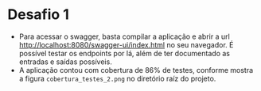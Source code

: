 # Desafio 1

- Para acessar o swagger, basta compilar a aplicação e abrir a url [http://localhost:8080/swagger-ui/index.html](http://localhost:8080/swagger-ui/index.html) no seu navegador. É possível testar os endpoints por lá, além de ter documentado as entradas e saídas possíveis.
- A aplicação contou com cobertura de 86% de testes, conforme mostra a figura `cobertura_testes_2.png` no diretório raíz do projeto.